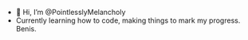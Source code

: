- 👋 Hi, I’m @PointlesslyMelancholy
- Currently learning how to code, making things to mark my progress. Benis.




<!---
PointlesslyMelancholy/PointlesslyMelancholy is a ✨ special ✨ repository because its `README.md` (this file) appears on your GitHub profile.
You can click the Preview link to take a look at your changes.
--->
